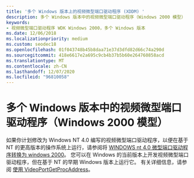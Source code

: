 ```yaml
---
title: '多个 Windows 版本上的视频微型端口驱动程序 (XDDM) '
description: 多个 Windows 版本中的视频微型端口驱动程序（Windows 2000 模型）
keywords:
- 视频微型端口驱动程序 WDK Windows 2000，多个 Windows 版本
ms.date: 12/06/2018
ms.localizationpriority: medium
ms.custom: seodec18
ms.openlocfilehash: 01f043748b45b8daa71e37d3dfd82d66c74a290d
ms.sourcegitcommit: 418e6617e2a695c9cb4b37b5b60e264760858acd
ms.translationtype: MT
ms.contentlocale: zh-CN
ms.lasthandoff: 12/07/2020
ms.locfileid: "96810058"
---
```

# <a name="video-miniport-drivers-on-multiple-windows-versions-windows-2000-model"></a>多个 Windows 版本中的视频微型端口驱动程序（Windows 2000 模型）

如果你计划修改为 Windows NT 4.0 编写的视频微型端口驱动程序，以便在基于 NT 的更高版本的操作系统上运行，请参阅将 [WINDOWS nt 4.0 微型端口驱动程序转换为 windows 2000](converting-a-windows-nt-4-0-miniport-driver-to-windows-2000.md)。 您可以在 Windows 的当前版本上开发视频微型端口驱动程序，但在基于 NT 的早期 Windows 版本上运行它。 有关详细信息，请参阅 [使用 VideoPortGetProcAddress](using-videoportgetprocaddress.md)。

 

 





